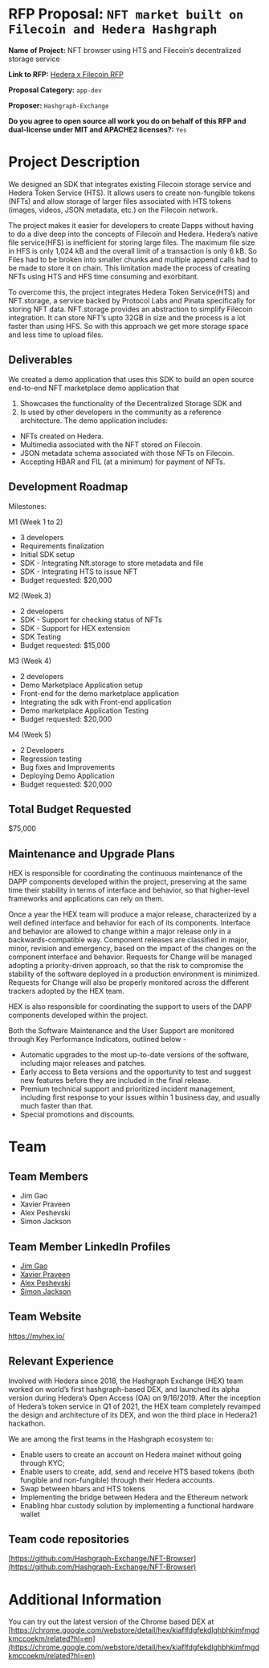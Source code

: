 # RFP Proposal: `NFT market built on Filecoin and Hedera Hashgraph`

**Name of Project:** NFT browser using HTS and Filecoin’s decentralized storage service

**Link to RFP:** [Hedera x Filecoin RFP](https://github.com/filecoin-project/devgrants/blob/master/rfps/hedera-and-filecoin.md)

**Proposal Category:** `app-dev`

**Proposer:** `Hashgraph-Exchange`

**Do you agree to open source all work you do on behalf of this RFP and dual-license under MIT and APACHE2 licenses?:** `Yes`

# Project Description

We designed an SDK that integrates existing Filecoin storage service and Hedera
Token Service (HTS). It allows users to create non-fungible tokens (NFTs) and allow
storage of larger files associated with HTS tokens (images, videos, JSON metadata,
etc.) on the Filecoin network.

The project makes it easier for developers to create Dapps without having to do a dive
deep into the concepts of Filecoin and Hedera. Hedera’s native file service(HFS) is
inefficient for storing large files. The maximum file size in HFS is only 1,024 kB and the
overall limit of a transaction is only 6 kB. So Files had to be broken into smaller chunks
and multiple append calls had to be made to store it on chain. This limitation made the
process of creating NFTs using HTS and HFS time consuming and exorbitant.

To overcome this, the project integrates Hedera Token Service(HTS) and NFT.storage,
a service backed by Protocol Labs and Pinata specifically for storing NFT data.
NFT.storage provides an abstraction to simplify Filecoin integration. It can store NFT’s
upto 32GB in size and the process is a lot faster than using HFS. So with this approach
we get more storage space and less time to upload files.

## Deliverables

We created a demo application that uses this SDK to build an open source end-to-end
NFT marketplace demo application that
1. Showcases the functionality of the Decentralized Storage SDK and
2. Is used by other developers in the community as a reference architecture.
The demo application includes:
* NFTs created on Hedera.
* Multimedia associated with the NFT stored on Filecoin.
* JSON metadata schema associated with those NFTs on Filecoin.
* Accepting HBAR and FIL (at a minimum) for payment of NFTs.

## Development Roadmap

Milestones:

M1 (Week 1 to 2) 
 * 3 developers
 * Requirements finalization
 * Initial SDK setup
 * SDK - Integrating Nft.storage to store metadata and file
 * SDK - Integrating HTS to issue NFT
 * Budget requested: $20,000

M2 (Week 3) 
 * 2 developers
 * SDK - Support for checking status of NFTs
 * SDK - Support for HEX extension
 * SDK Testing
 * Budget requested: $15,000

M3 (Week 4)
 * 2 developers
 * Demo Marketplace Application setup
 * Front-end for the demo marketplace application
 * Integrating the sdk with Front-end application
 * Demo marketplace Application Testing
 * Budget requested: $20,000

M4 (Week 5) 
 * 2 Developers
 * Regression testing
 * Bug fixes and Improvements
 * Deploying Demo Application
 * Budget requested: $20,000
## Total Budget Requested

$75,000

## Maintenance and Upgrade Plans

HEX is responsible for coordinating the continuous maintenance of the DAPP
components developed within the project, preserving at the same time their stability in
terms of interface and behavior, so that higher-level frameworks and applications can
rely on them.

Once a year the HEX team will produce a major release, characterized by a well defined
interface and behavior for each of its components. Interface and behavior are allowed to
change within a major release only in a backwards-compatible way.
Component releases are classified in major, minor, revision and emergency, based on
the impact of the changes on the component interface and behavior.
Requests for Change will be managed adopting a priority-driven approach, so that the
risk to compromise the stability of the software deployed in a production environment is
minimized. Requests for Change will also be properly monitored across the different
trackers adopted by the HEX team.

HEX is also responsible for coordinating the support to users of the DAPP components
developed within the project.

Both the Software Maintenance and the User Support are monitored through Key
Performance Indicators, outlined below -

* Automatic upgrades to the most up-to-date versions of the software, including major
releases and patches.
* Early access to Beta versions and the opportunity to test and suggest new features
before they are included in the final release.
* Premium technical support and prioritized incident management, including first
response to your issues within 1 business day, and usually much faster than that.
* Special promotions and discounts.

# Team

## Team Members

- Jim Gao
- Xavier Praveen
- Alex Peshevski
- Simon Jackson

## Team Member LinkedIn Profiles

- [Jim Gao](https://www.linkedin.com/in/jim-gao-a93369207/)
- [Xavier Praveen](https://www.linkedin.com/in/xavierpraveen/)
- [Alex Peshevski](https://www.linkedin.com/in/alzoo/)
- [Simon Jackson](https://www.linkedin.com/in/simon-jackson-72856aa3/)

## Team Website

https://myhex.io/

## Relevant Experience

Involved with Hedera since 2018, the Hashgraph Exchange (HEX) team worked on
world’s first hashgraph-based DEX, and launched its alpha version during Hedera’s
Open Access (OA) on 9/16/2019. After the inception of Hedera’s token service in Q1 of
2021, the HEX team completely revamped the design and architecture of its DEX, and
won the third place in Hedera21 hackathon.

We are among the first teams in the Hashgraph ecosystem to:

  * Enable users to create an account on Hedera mainet without going through KYC;
  * Enable users to create, add, send and receive HTS based tokens (both fungible
    and non-fungible) through their Hedera accounts.
  * Swap between hbars and HTS tokens
  * Implementing the bridge between Hedera and the Ethereum network
  * Enabling hbar custody solution by implementing a functional hardware wallet

## Team code repositories

[https://github.com/Hashgraph-Exchange/NFT-Browser](https://github.com/Hashgraph-Exchange/NFT-Browser)

# Additional Information

You can try out the latest version of the Chrome based DEX at 
[https://chrome.google.com/webstore/detail/hex/kiaflfdgfekdlghbhkimfmgdkmccoekm/related?hl=en](https://chrome.google.com/webstore/detail/hex/kiaflfdgfekdlghbhkimfmgdkmccoekm/related?hl=en)
